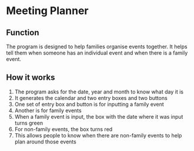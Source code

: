 # Meeting Planner
## Function
The program is designed to help families organise events together. It helps tell them when someone has an individual event and when there is a family event.
## How it works
1) The program asks for the date, year and month to know what day it is
2) It generates the calendar and two entry boxes and two buttons
3) One set of entry box and button is for inputting a family event
4) Another is for family events
5) When a family event is input, the box with the date where it was input turns green
6) For non-family events, the box turns red
7) This allows people to know when there are non-family events to help plan around those events